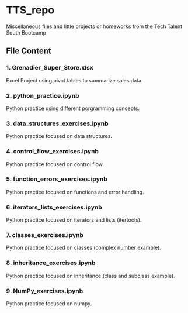 # TTS_repo
Miscellaneous files and little projects or homeworks from the Tech Talent South Bootcamp

## File Content

### 1. Grenadier_Super_Store.xlsx
Excel Project using pivot tables to summarize sales data.

### 2. python_practice.ipynb
Python practice using different porgramming concepts.

### 3. data_structures_exercises.ipynb
Python practice focused on data structures.

### 4. control_flow_exercises.ipynb
Python practice focused on control flow.

### 5. function_errors_exercises.ipynb
Python practice focused on functions and error handling.

### 6. iterators_lists_exercises.ipynb
Python practice focused on iterators and lists (itertools).

### 7. classes_exercises.ipynb
Python practice focused on classes (complex number example).

### 8. inheritance_exercises.ipynb
Python practice focused on inheritance (class and subclass example).

### 9. NumPy_exercises.ipynb
Python practice focused on numpy.
